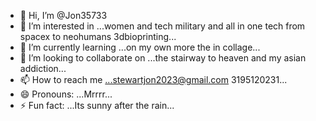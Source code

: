- 👋 Hi, I’m @Jon35733
- 👀 I’m interested in ...women and tech military and all in one tech from spacex to neohumans 3dbioprinting...
- 🌱 I’m currently learning ...on my own more the in collage...
- 💞️ I’m looking to collaborate on ...the stairway to heaven and my asian addiction...
- 📫 How to reach me ...stewartjon2023@gmail.com 3195120231...
- 😄 Pronouns: ...Mrrrr...
- ⚡ Fun fact: ...Its sunny after the rain...

<!---
Jon35733/Jon35733 is a ✨ special ✨ repository because its `README.md` (this file) appears on your GitHub profile.
You can click the Preview link to take a look at your changes.
--->
